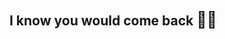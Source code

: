 ##   I know you would come back <span style='font-size:25px;'>&#129488;</span><span style='font-size:25px;'>&#129325;</span>

